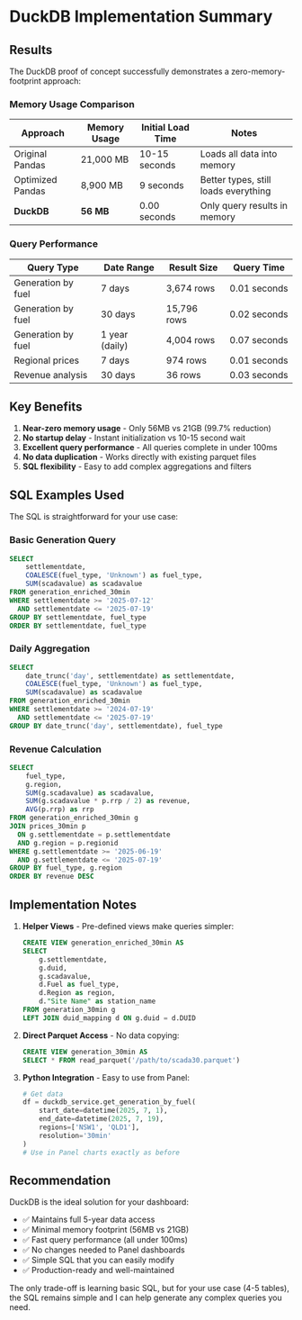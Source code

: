 # DuckDB Implementation Summary

## Results

The DuckDB proof of concept successfully demonstrates a zero-memory-footprint approach:

### Memory Usage Comparison

| Approach | Memory Usage | Initial Load Time | Notes |
|----------|--------------|-------------------|-------|
| Original Pandas | 21,000 MB | 10-15 seconds | Loads all data into memory |
| Optimized Pandas | 8,900 MB | 9 seconds | Better types, still loads everything |
| **DuckDB** | **56 MB** | 0.00 seconds | Only query results in memory |

### Query Performance

| Query Type | Date Range | Result Size | Query Time |
|------------|------------|-------------|------------|
| Generation by fuel | 7 days | 3,674 rows | 0.01 seconds |
| Generation by fuel | 30 days | 15,796 rows | 0.02 seconds |
| Generation by fuel | 1 year (daily) | 4,004 rows | 0.07 seconds |
| Regional prices | 7 days | 974 rows | 0.01 seconds |
| Revenue analysis | 30 days | 36 rows | 0.03 seconds |

## Key Benefits

1. **Near-zero memory usage** - Only 56MB vs 21GB (99.7% reduction)
2. **No startup delay** - Instant initialization vs 10-15 second wait
3. **Excellent query performance** - All queries complete in under 100ms
4. **No data duplication** - Works directly with existing parquet files
5. **SQL flexibility** - Easy to add complex aggregations and filters

## SQL Examples Used

The SQL is straightforward for your use case:

### Basic Generation Query
```sql
SELECT 
    settlementdate,
    COALESCE(fuel_type, 'Unknown') as fuel_type,
    SUM(scadavalue) as scadavalue
FROM generation_enriched_30min
WHERE settlementdate >= '2025-07-12'
  AND settlementdate <= '2025-07-19'
GROUP BY settlementdate, fuel_type
ORDER BY settlementdate, fuel_type
```

### Daily Aggregation
```sql
SELECT 
    date_trunc('day', settlementdate) as settlementdate,
    COALESCE(fuel_type, 'Unknown') as fuel_type,
    SUM(scadavalue) as scadavalue
FROM generation_enriched_30min
WHERE settlementdate >= '2024-07-19'
  AND settlementdate <= '2025-07-19'
GROUP BY date_trunc('day', settlementdate), fuel_type
```

### Revenue Calculation
```sql
SELECT 
    fuel_type,
    g.region,
    SUM(g.scadavalue) as scadavalue,
    SUM(g.scadavalue * p.rrp / 2) as revenue,
    AVG(p.rrp) as rrp
FROM generation_enriched_30min g
JOIN prices_30min p 
  ON g.settlementdate = p.settlementdate 
  AND g.region = p.regionid
WHERE g.settlementdate >= '2025-06-19'
  AND g.settlementdate <= '2025-07-19'
GROUP BY fuel_type, g.region
ORDER BY revenue DESC
```

## Implementation Notes

1. **Helper Views** - Pre-defined views make queries simpler:
   ```sql
   CREATE VIEW generation_enriched_30min AS
   SELECT 
       g.settlementdate,
       g.duid,
       g.scadavalue,
       d.Fuel as fuel_type,
       d.Region as region,
       d."Site Name" as station_name
   FROM generation_30min g
   LEFT JOIN duid_mapping d ON g.duid = d.DUID
   ```

2. **Direct Parquet Access** - No data copying:
   ```sql
   CREATE VIEW generation_30min AS 
   SELECT * FROM read_parquet('/path/to/scada30.parquet')
   ```

3. **Python Integration** - Easy to use from Panel:
   ```python
   # Get data
   df = duckdb_service.get_generation_by_fuel(
       start_date=datetime(2025, 7, 1),
       end_date=datetime(2025, 7, 19),
       regions=['NSW1', 'QLD1'],
       resolution='30min'
   )
   # Use in Panel charts exactly as before
   ```

## Recommendation

DuckDB is the ideal solution for your dashboard:
- ✅ Maintains full 5-year data access
- ✅ Minimal memory footprint (56MB vs 21GB)
- ✅ Fast query performance (all under 100ms)
- ✅ No changes needed to Panel dashboards
- ✅ Simple SQL that you can easily modify
- ✅ Production-ready and well-maintained

The only trade-off is learning basic SQL, but for your use case (4-5 tables), the SQL remains simple and I can help generate any complex queries you need.